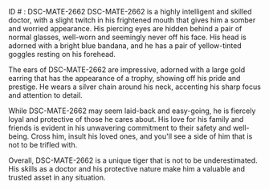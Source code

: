 ID # : DSC-MATE-2662
DSC-MATE-2662 is a highly intelligent and skilled doctor, with a slight twitch in his frightened mouth that gives him a somber and worried appearance. His piercing eyes are hidden behind a pair of normal glasses, well-worn and seemingly never off his face. His head is adorned with a bright blue bandana, and he has a pair of yellow-tinted goggles resting on his forehead.

The ears of DSC-MATE-2662 are impressive, adorned with a large gold earring that has the appearance of a trophy, showing off his pride and prestige. He wears a silver chain around his neck, accenting his sharp focus and attention to detail.

While DSC-MATE-2662 may seem laid-back and easy-going, he is fiercely loyal and protective of those he cares about. His love for his family and friends is evident in his unwavering commitment to their safety and well-being. Cross him, insult his loved ones, and you'll see a side of him that is not to be trifled with.

Overall, DSC-MATE-2662 is a unique tiger that is not to be underestimated. His skills as a doctor and his protective nature make him a valuable and trusted asset in any situation.
